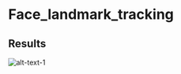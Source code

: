 # Face_landmark_tracking

## Results
![alt-text-1](https://github.com/daikankan/Face_landmark_tracking/blob/main/points/101.png "101 points")
